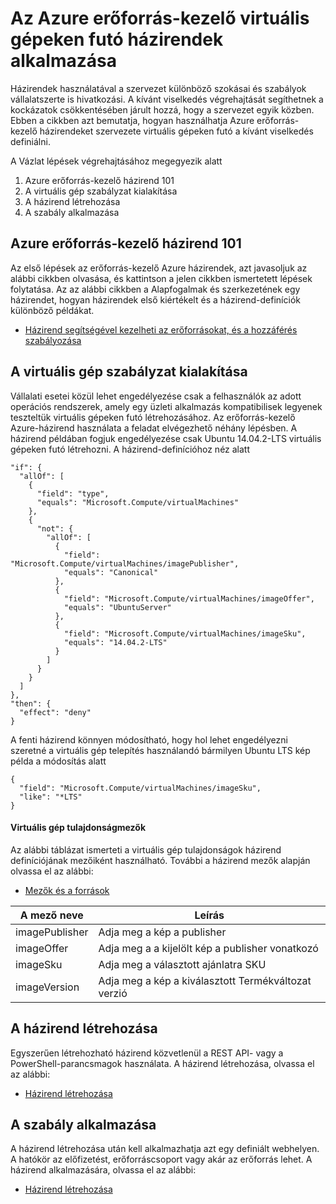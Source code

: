 <properties
    pageTitle="Az Azure erőforrás-kezelő virtuális gépeken futó házirendek alkalmazása |} Microsoft Azure"
    description="Hogyan házirendet szeretne egy Azure erőforrás-kezelő Linux virtuális gépen"
    services="virtual-machines-linux"
    documentationCenter=""
    authors="singhkays"
    manager="timlt"
    editor=""
    tags="azure-resource-manager"/>

<tags
    ms.service="virtual-machines-linux"
    ms.workload="infrastructure-services"
    ms.tgt_pltfrm="vm-linux"
    ms.devlang="na"
    ms.topic="article"
    ms.date="04/13/2016"
    ms.author="singhkay"/>

# <a name="apply-policies-to-azure-resource-manager-virtual-machines"></a>Az Azure erőforrás-kezelő virtuális gépeken futó házirendek alkalmazása

Házirendek használatával a szervezet különböző szokásai és szabályok vállalatszerte is hivatkozási. A kívánt viselkedés végrehajtását segíthetnek a kockázatok csökkentésében járult hozzá, hogy a szervezet egyik közben. Ebben a cikkben azt bemutatja, hogyan használhatja Azure erőforrás-kezelő házirendeket szervezete virtuális gépeken futó a kívánt viselkedés definiálni.

A Vázlat lépések végrehajtásához megegyezik alatt

1. Azure erőforrás-kezelő házirend 101
2. A virtuális gép szabályzat kialakítása
3. A házirend létrehozása
4. A szabály alkalmazása

## <a name="azure-resource-manager-policy-101"></a>Azure erőforrás-kezelő házirend 101

Az első lépések az erőforrás-kezelő Azure házirendek, azt javasoljuk az alábbi cikkben olvasása, és kattintson a jelen cikkben ismertetett lépések folytatása. Az az alábbi cikkben a Alapfogalmak és szerkezetének egy házirendet, hogyan házirendek első kiértékelt és a házirend-definíciók különböző példákat.

* [Házirend segítségével kezelheti az erőforrásokat, és a hozzáférés szabályozása](../resource-manager-policy.md)

## <a name="define-a-policy-for-your-virtual-machine"></a>A virtuális gép szabályzat kialakítása

Vállalati esetei közül lehet engedélyezése csak a felhasználók az adott operációs rendszerek, amely egy üzleti alkalmazás kompatibilisek legyenek teszteltük virtuális gépeken futó létrehozásához. Az erőforrás-kezelő Azure-házirend használata a feladat elvégezhető néhány lépésben. A házirend példában fogjuk engedélyezése csak Ubuntu 14.04.2-LTS virtuális gépeken futó létrehozni. A házirend-definícióhoz néz alatt

```
"if": {
  "allOf": [
    {
      "field": "type",
      "equals": "Microsoft.Compute/virtualMachines"
    },
    {
      "not": {
        "allOf": [
          {
            "field": "Microsoft.Compute/virtualMachines/imagePublisher",
            "equals": "Canonical"
          },
          {
            "field": "Microsoft.Compute/virtualMachines/imageOffer",
            "equals": "UbuntuServer"
          },
          {
            "field": "Microsoft.Compute/virtualMachines/imageSku",
            "equals": "14.04.2-LTS"
          }
        ]
      }
    }
  ]
},
"then": {
  "effect": "deny"
}
```

A fenti házirend könnyen módosítható, hogy hol lehet engedélyezni szeretné a virtuális gép telepítés használandó bármilyen Ubuntu LTS kép példa a módosítás alatt

```
{
  "field": "Microsoft.Compute/virtualMachines/imageSku",
  "like": "*LTS"
}
```

#### <a name="virtual-machine-property-fields"></a>Virtuális gép tulajdonságmezők

Az alábbi táblázat ismerteti a virtuális gép tulajdonságok házirend definíciójának mezőiként használható. További a házirend mezők alapján olvassa el az alábbi:

* [Mezők és a források](../resource-manager-policy.md#fields-and-sources)


| A mező neve     | Leírás                                        |
|----------------|----------------------------------------------------|
| imagePublisher | Adja meg a kép a publisher               |
| imageOffer     | Adja meg a a kijelölt kép a publisher vonatkozó |
| imageSku       | Adja meg a választott ajánlatra SKU             |
| imageVersion   | Adja meg a kép a kiválasztott Termékváltozat verzió     |

## <a name="create-the-policy"></a>A házirend létrehozása

Egyszerűen létrehozható házirend közvetlenül a REST API- vagy a PowerShell-parancsmagok használata. A házirend létrehozása, olvassa el az alábbi:

* [Házirend létrehozása](../resource-manager-policy.md#creating-a-policy)


## <a name="apply-the-policy"></a>A szabály alkalmazása

A házirend létrehozása után kell alkalmazhatja azt egy definiált webhelyen. A hatókör az előfizetést, erőforráscsoport vagy akár az erőforrás lehet. A házirend alkalmazására, olvassa el az alábbi:

* [Házirend létrehozása](../resource-manager-policy.md#applying-a-policy)
